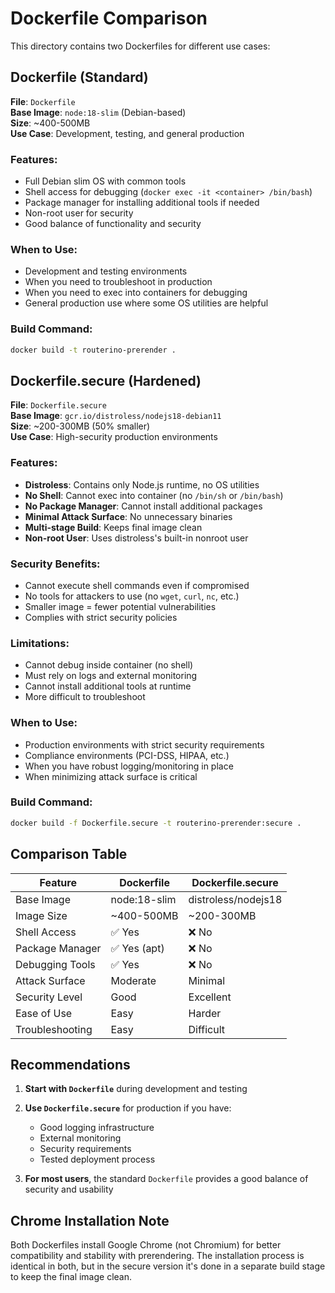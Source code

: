 # Dockerfile Comparison

This directory contains two Dockerfiles for different use cases:

## Dockerfile (Standard)

**File**: `Dockerfile`  
**Base Image**: `node:18-slim` (Debian-based)  
**Size**: ~400-500MB  
**Use Case**: Development, testing, and general production

### Features:
- Full Debian slim OS with common tools
- Shell access for debugging (`docker exec -it <container> /bin/bash`)
- Package manager for installing additional tools if needed
- Non-root user for security
- Good balance of functionality and security

### When to Use:
- Development and testing environments
- When you need to troubleshoot in production
- When you need to exec into containers for debugging
- General production use where some OS utilities are helpful

### Build Command:
```bash
docker build -t routerino-prerender .
```

## Dockerfile.secure (Hardened)

**File**: `Dockerfile.secure`  
**Base Image**: `gcr.io/distroless/nodejs18-debian11`  
**Size**: ~200-300MB (50% smaller)  
**Use Case**: High-security production environments

### Features:
- **Distroless**: Contains only Node.js runtime, no OS utilities
- **No Shell**: Cannot exec into container (no `/bin/sh` or `/bin/bash`)
- **No Package Manager**: Cannot install additional packages
- **Minimal Attack Surface**: No unnecessary binaries
- **Multi-stage Build**: Keeps final image clean
- **Non-root User**: Uses distroless's built-in nonroot user

### Security Benefits:
- Cannot execute shell commands even if compromised
- No tools for attackers to use (no `wget`, `curl`, `nc`, etc.)
- Smaller image = fewer potential vulnerabilities
- Complies with strict security policies

### Limitations:
- Cannot debug inside container (no shell)
- Must rely on logs and external monitoring
- Cannot install additional tools at runtime
- More difficult to troubleshoot

### When to Use:
- Production environments with strict security requirements
- Compliance environments (PCI-DSS, HIPAA, etc.)
- When you have robust logging/monitoring in place
- When minimizing attack surface is critical

### Build Command:
```bash
docker build -f Dockerfile.secure -t routerino-prerender:secure .
```

## Comparison Table

| Feature | Dockerfile | Dockerfile.secure |
|---------|------------|-------------------|
| Base Image | node:18-slim | distroless/nodejs18 |
| Image Size | ~400-500MB | ~200-300MB |
| Shell Access | ✅ Yes | ❌ No |
| Package Manager | ✅ Yes (apt) | ❌ No |
| Debugging Tools | ✅ Yes | ❌ No |
| Attack Surface | Moderate | Minimal |
| Security Level | Good | Excellent |
| Ease of Use | Easy | Harder |
| Troubleshooting | Easy | Difficult |

## Recommendations

1. **Start with `Dockerfile`** during development and testing
2. **Use `Dockerfile.secure`** for production if you have:
   - Good logging infrastructure
   - External monitoring
   - Security requirements
   - Tested deployment process

3. **For most users**, the standard `Dockerfile` provides a good balance of security and usability

## Chrome Installation Note

Both Dockerfiles install Google Chrome (not Chromium) for better compatibility and stability with prerendering. The installation process is identical in both, but in the secure version it's done in a separate build stage to keep the final image clean.